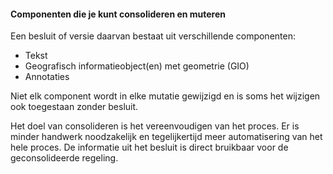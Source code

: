 #### Componenten die je kunt consolideren en muteren

Een besluit of versie daarvan bestaat uit verschillende componenten:

-   Tekst 
-   Geografisch informatieobject(en) met geometrie (GIO) 
-   Annotaties

Niet elk component wordt in elke mutatie gewijzigd en is soms het wijzigen ook
toegestaan zonder besluit.

Het doel van consolideren is het vereenvoudigen van het proces. Er is minder
handwerk noodzakelijk en tegelijkertijd meer automatisering van het hele proces.
De informatie uit het besluit is direct bruikbaar voor de geconsolideerde regeling.

